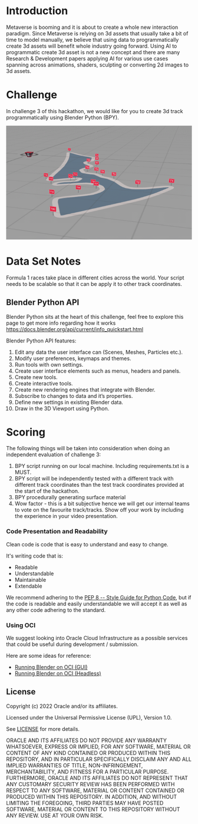 # Introduction
Metaverse is booming and it is about to create a whole new interaction paradigm. Since Metaverse is relying on 3d assets that usually take a bit of time to model manually, we believe that using data to programmatically create 3d assets will benefit whole industry going forward. Using AI to programmatic create 3d asset is not a new concept and there are many Research & Development papers applying AI for various use cases spanning across animations, shaders, sculpting or converting 2d images to 3d assets.

# Challenge
In challenge 3 of this hackathon, we would like for you to create 3d track programmatically using Blender Python (BPY).

![](../img/Track.png?raw=true)

# Data Set Notes
Formula 1 races take place in different cities across the world. Your script needs to be scalable so that it can be apply it to other track coordinates.

## Blender Python API
Blender Python sits at the heart of this challenge, feel free to explore this page to get more info regarding how it works
https://docs.blender.org/api/current/info_quickstart.html

Blender Python API features:
1. Edit any data the user interface can (Scenes, Meshes, Particles etc.).
2. Modify user preferences, keymaps and themes.
3. Run tools with own settings.
4. Create user interface elements such as menus, headers and panels.
5. Create new tools.
6. Create interactive tools.
7. Create new rendering engines that integrate with Blender.
8. Subscribe to changes to data and it’s properties.
9. Define new settings in existing Blender data.
10. Draw in the 3D Viewport using Python.

# Scoring
The following things will be taken into consideration when doing an independent evaluation of challenge 3:
1. BPY script running on our local machine. Including requirements.txt is a MUST.
2. BPY script will be independently tested with a different track with different track coordinates than the test track coordinates provided at the start of the hackathon.
3. BPY procedurally generating surface material
4. Wow factor - this is a bit subjective hence we will get our internal teams to vote on the favourite track/tracks. Show off your work by including the experience in your video presentation.

### Code Presentation and Readability

Clean code is code that is easy to understand and easy to change.

It's writing code that is:
- Readable
- Understandable
- Maintainable
- Extendable

We recommend adhering to the [PEP 8 -- Style Guide for Python Code](https://www.python.org/dev/peps/pep-0008/#naming-conventions), but if the code is readable and easily understandable we will accept it as well as any other code adhering to the standard.

### Using OCI

We suggest looking into Oracle Cloud Infrastructure as a possible services that could be useful during development / submission.

Here are some ideas for reference:
- [Running Blender on OCI (GUI)](https://www.youtube.com/watch?v=amqxaw2Ujn4&ab_channel=OracleDevelopers)
- [Running Blender on OCI (Headless)](https://jeffmdavies.medium.com/blender-2-83-on-oracle-cloud-infrastructure-80ecfcb2ce4e)

## License
Copyright (c) 2022 Oracle and/or its affiliates.

Licensed under the Universal Permissive License (UPL), Version 1.0.

See [LICENSE](LICENSE) for more details.

ORACLE AND ITS AFFILIATES DO NOT PROVIDE ANY WARRANTY WHATSOEVER, EXPRESS OR IMPLIED, FOR ANY SOFTWARE, MATERIAL OR CONTENT OF ANY KIND CONTAINED OR PRODUCED WITHIN THIS REPOSITORY, AND IN PARTICULAR SPECIFICALLY DISCLAIM ANY AND ALL IMPLIED WARRANTIES OF TITLE, NON-INFRINGEMENT, MERCHANTABILITY, AND FITNESS FOR A PARTICULAR PURPOSE. FURTHERMORE, ORACLE AND ITS AFFILIATES DO NOT REPRESENT THAT ANY CUSTOMARY SECURITY REVIEW HAS BEEN PERFORMED WITH RESPECT TO ANY SOFTWARE, MATERIAL OR CONTENT CONTAINED OR PRODUCED WITHIN THIS REPOSITORY. IN ADDITION, AND WITHOUT LIMITING THE FOREGOING, THIRD PARTIES MAY HAVE POSTED SOFTWARE, MATERIAL OR CONTENT TO THIS REPOSITORY WITHOUT ANY REVIEW. USE AT YOUR OWN RISK. 